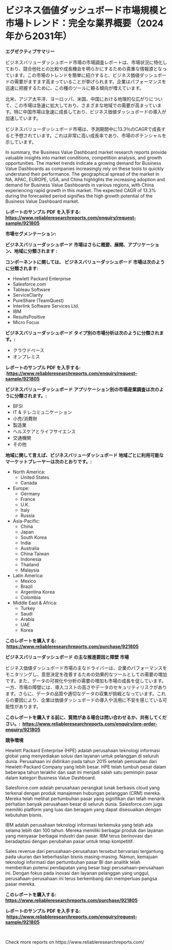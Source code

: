 <p><h1>ビジネス価値ダッシュボード市場規模と市場トレンド：完全な業界概要（2024年から2031年）</h1></p><p><strong>エグゼクティブサマリー</strong></p>
<p><p>ビジネスバリューダッシュボード市場の市場調査レポートは、市場状況に特化しており、競合他社との比較や成長機会を明らかにするための貴重な情報源となっています。この市場のトレンドを簡単に紹介すると、ビジネス価値ダッシュボードの需要がますます高まっていることが挙げられます。企業はパフォーマンスを迅速に把握するために、この種のツールに頼る傾向が増えています。</p><p>北米、アジア太平洋、ヨーロッパ、米国、中国における地理的な広がりについて、この市場は急速に拡大しており、さまざまな地域での需要が高まっています。特に中国市場は急速に成長しており、ビジネス価値ダッシュボードの導入が加速しています。</p><p>ビジネスバリューダッシュボード市場は、予測期間中に13.3％のCAGRで成長すると予想されています。これは非常に高い成長率であり、市場のポテンシャルを示しています。</p><p>In summary, the Business Value Dashboard market research reports provide valuable insights into market conditions, competition analysis, and growth opportunities. The market trends indicate a growing demand for Business Value Dashboards as companies increasingly rely on these tools to quickly understand their performance. The geographical spread of the market in NA, APAC, EUROPE, USA, and China highlights the increasing adoption and demand for Business Value Dashboards in various regions, with China experiencing rapid growth in this market. The expected CAGR of 13.3% during the forecasted period signifies the high growth potential of the Business Value Dashboard market.</p></p>
<p><strong>レポートのサンプル PDF を入手する: <a href="https://www.reliableresearchreports.com/enquiry/request-sample/921805">https://www.reliableresearchreports.com/enquiry/request-sample/921805</a></strong></p>
<p><strong>市場セグメンテーション:</strong></p>
<p><strong> ビジネスバリューダッシュボード 市場はさらに概要、展開、アプリケーション、地域に分類されます :</strong></p>
<p><strong>コンポーネントに関しては、 ビジネスバリューダッシュボード 市場は次のように分類されます: &nbsp;</strong></p>
<p><ul><li>Hewlett Packard Enterprise</li><li>Salesforce.com</li><li>Tableau Software</li><li>ServiceClarity</li><li>PureShare (TeamQuest)</li><li>Interlink Software Services Ltd.</li><li>IBM</li><li>ResultsPositive</li><li>Micro Focus</li></ul></p>
<p><strong> ビジネスバリューダッシュボード タイプ別の市場分析は次のように分類されます。:</strong></p>
<p><ul><li>クラウドベース</li><li>オンプレミス</li></ul></p>
<p><strong>レポートのサンプル PDF を入手する: &nbsp;<a href="https://www.reliableresearchreports.com/enquiry/request-sample/921805">https://www.reliableresearchreports.com/enquiry/request-sample/921805</a></strong></p>
<p><strong> ビジネスバリューダッシュボード アプリケーション別の市場産業調査は次のように分類されます。:</strong></p>
<p><ul><li>BFSI</li><li>IT & テレコミュニケーション</li><li>小売/消費財</li><li>製造業</li><li>ヘルスケアとライフサイエンス</li><li>交通機関</li><li>その他</li></ul></p>
<p><strong>地域に関して言えば、ビジネスバリューダッシュボード 地域ごとに利用可能なマーケットプレーヤーは次のとおりです。:</strong></p>
<p><ul>
    <li>
        North America:
        <ul>
            <li>United States</li>
            <li>Canada</li>
        </ul>
    </li>
    <li>
        Europe:
        <ul>
            <li>Germany</li>
            <li>France</li>
            <li>U.K.</li>
            <li>Italy</li>
            <li>Russia</li>
        </ul>
    </li>
    <li>
        Asia-Pacific:
        <ul>
            <li>China</li>
            <li>Japan</li>
            <li>South Korea</li>
            <li>India</li>
            <li>Australia</li>
            <li>China Taiwan</li>
            <li>Indonesia</li>
            <li>Thailand</li>
            <li>Malaysia</li>
        </ul>
    </li>
    <li>
        Latin America:
        <ul>
            <li>Mexico</li>
            <li>Brazil</li>
            <li>Argentina Korea</li>
            <li>Colombia</li>
        </ul>
    </li>
    <li>
        Middle East & Africa:
        <ul>
            <li>Turkey</li>
            <li>Saudi</li>
            <li>Arabia</li>
            <li>UAE</li>
            <li>Korea</li>
        </ul>
    </li>
    </ul></p>
<p><strong>このレポートを購入する: &nbsp;<a href="https://www.reliableresearchreports.com/purchase/921805">https://www.reliableresearchreports.com/purchase/921805</a></strong></p>
<p><strong>ビジネスバリューダッシュボード の主な推進要因と障壁 市場</strong></p>
<p><p>ビジネス価値ダッシュボード市場の主なドライバーは、企業のパフォーマンスをモニタリングし、意思決定を改善するための効果的なツールとしての需要の増加です。また、データの可視化や分析の需要の増加も市場の成長を促しています。一方、市場の障壁には、導入コストの高さやデータのセキュリティリスクがあります。さらに、データの品質や適切なデータの収集が挑戦となっています。これらの要因により、企業は価値ダッシュボードの導入や活用に不安を感じている可能性があります。</p></p>
<p><strong>このレポートを購入する前に、質問がある場合は問い合わせるか、共有してください。:&nbsp; <a href="https://www.reliableresearchreports.com/enquiry/pre-order-enquiry/921805">https://www.reliableresearchreports.com/enquiry/pre-order-enquiry/921805</a></strong></p>
<p><strong>競争環境</strong></p>
<p><p>Hewlett Packard Enterprise (HPE) adalah perusahaan teknologi informasi global yang menyediakan solusi dan layanan untuk pelanggan di seluruh dunia. Perusahaan ini didirikan pada tahun 2015 setelah pemisahan dari Hewlett-Packard Company yang lebih besar. HPE telah tumbuh pesat dalam beberapa tahun terakhir dan saat ini menjadi salah satu pemimpin pasar dalam kategori Business Value Dashboard.</p><p>Salesforce.com adalah perusahaan perangkat lunak berbasis cloud yang terkenal dengan produk manajemen hubungan pelanggan (CRM) mereka. Mereka telah melihat pertumbuhan pasar yang signifikan dan telah menarik perhatian banyak perusahaan besar di seluruh dunia. Salesforce.com juga memiliki platform yang luas dan beragam yang dapat disesuaikan dengan kebutuhan bisnis.</p><p>IBM adalah perusahaan teknologi informasi terkemuka yang telah ada selama lebih dari 100 tahun. Mereka memiliki berbagai produk dan layanan yang menyasar berbagai industri dan pasar. IBM terus berinovasi dan beradaptasi dengan perubahan pasar untuk tetap kompetitif.</p><p>Sales revenue dari perusahaan-perusahaan tersebut bervariasi tergantung pada ukuran dan keberhasilan bisnis masing-masing. Namun, kemajuan teknologi informasi dan pertumbuhan pasar BI dan analitik telah memberikan potensi pendapatan yang besar bagi perusahaan-perusahaan ini. Dengan fokus pada inovasi dan layanan pelanggan yang unggul, perusahaan-perusahaan ini terus berkembang dan memperluas pangsa pasar mereka.</p></p>
<p><strong>このレポートを購入する: &nbsp; <a href="https://www.reliableresearchreports.com/purchase/921805">https://www.reliableresearchreports.com/purchase/921805</a></strong></p>
<p><strong>レポートのサンプル PDF を入手する: &nbsp;<a href="https://www.reliableresearchreports.com/enquiry/request-sample/921805">https://www.reliableresearchreports.com/enquiry/request-sample/921805</a></strong><strong></strong></p>
<p>&nbsp;</p>
<p>Check more reports on https://www.reliableresearchreports.com/</p>